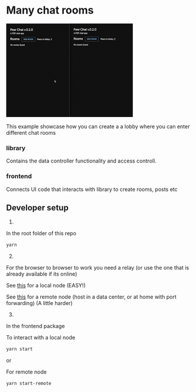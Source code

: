 # Many chat rooms
![demo](./demo.gif)

This example showcase how you can create a a lobby where you can enter different chat rooms

### library

Contains the data controller functionality and access controll. 


### frontend
Connects UI code that interacts with library to create rooms, posts etc


## Developer setup

1. 
In the root folder of this repo
```sh
yarn
```

2. 

For the browser to browser to work you need a relay (or use the one that is already available if its online)

See [this](../../README.md) for a local node (EASY!)

See [this](https://github.com/dao-xyz/peerbit/tree/master/packages/server-node) for a remote node (host in a data center, or at home with port forwarding) (A little harder)


3. 
In the frontend package

To interact with a local node
```sh
yarn start
```

or

For remote node
```sh
yarn start-remote
```
